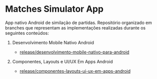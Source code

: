 # Matches Simulator App

App nativo Android de similação de partidas. 
Repositório organizado em branches que representam as implementações realizadas durante os seguintes conteúdos:

1. Desenvolvimento Mobile Nativo Android
    - [release/desenvolvimento-mobile-nativo-para-android](https://github.com/adaltoPrado/matches-simulator-app/tree/release/desenvolvimento-mobile-nativo-para-android)

2. Componentes, Layouts e UI/UX Em Apps Android
    - [release/componentes-layouts-ui-ux-em-apps-android](https://github.com/adaltoPrado/matches-simulator-app/tree/release/componentes-layouts-ui-ux-em-apps-android)
